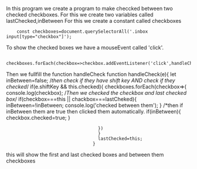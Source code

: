 In this program we create a program to make checcked between two checked checkboxes.
For this we create two variables called lastChecked,inBetween
For this we create a constant called checkboxes

        const checkboxes=document.querySelectorAll('.inbox input[type="checkbox"]');
        
 To show the checked boxes we have a mouseEvent called 'click'.
 
        checkboxes.forEach(checkbox=>checkbox.addEventListener('click',handleCheck));
        
  Then we fullfill the function handleCheck
        function handleCheck(e){
                let inBetween=false;
            /*then check if they have shift key AND check if they checked*/
                if(e.shiftKey && this.checked){
                        checkboxes.forEach(checkbox=>{
                                        console.log(checkbox);
               /*Then we checked the checkbox and last checked box*/
                                     if(checkbox===this || chackbox===lastCheked){
                                              inBetween=!inBetween;
                                              console.log('checked between them');
                                           }
                  /*then if inBetween them are true then clicked them automatically.
                                       if(inBetween){
                                               checkbox.checked=true;
                                               }
                                               
                                       })
                                       }
                                       lastChecked=this;
                                     }
this will show the first and last checked boxes and between them checkboxes

        

